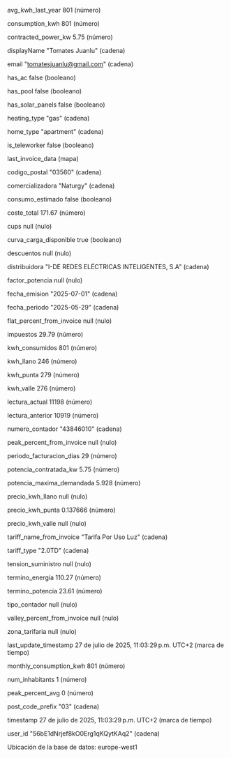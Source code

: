 avg_kwh_last_year
801
(número)

consumption_kwh
801
(número)

contracted_power_kw
5.75
(número)

displayName
"Tomates Juanlu"
(cadena)

email
"<tomatesjuanlu@gmail.com>"
(cadena)

has_ac
false
(booleano)

has_pool
false
(booleano)

has_solar_panels
false
(booleano)

heating_type
"gas"
(cadena)

home_type
"apartment"
(cadena)

is_teleworker
false
(booleano)

last_invoice_data
(mapa)

codigo_postal
"03560"
(cadena)

comercializadora
"Naturgy"
(cadena)

consumo_estimado
false
(booleano)

coste_total
171.67
(número)

cups
null
(nulo)

curva_carga_disponible
true
(booleano)

descuentos
null
(nulo)

distribuidora
"I-DE REDES ELÉCTRICAS INTELIGENTES, S.A"
(cadena)

factor_potencia
null
(nulo)

fecha_emision
"2025-07-01"
(cadena)

fecha_periodo
"2025-05-29"
(cadena)

flat_percent_from_invoice
null
(nulo)

impuestos
29.79
(número)

kwh_consumidos
801
(número)

kwh_llano
246
(número)

kwh_punta
279
(número)

kwh_valle
276
(número)

lectura_actual
11198
(número)

lectura_anterior
10919
(número)

numero_contador
"43846010"
(cadena)

peak_percent_from_invoice
null
(nulo)

periodo_facturacion_dias
29
(número)

potencia_contratada_kw
5.75
(número)

potencia_maxima_demandada
5.928
(número)

precio_kwh_llano
null
(nulo)

precio_kwh_punta
0.137666
(número)

precio_kwh_valle
null
(nulo)

tariff_name_from_invoice
"Tarifa Por Uso Luz"
(cadena)

tariff_type
"2.0TD"
(cadena)

tension_suministro
null
(nulo)

termino_energia
110.27
(número)

termino_potencia
23.61
(número)

tipo_contador
null
(nulo)

valley_percent_from_invoice
null
(nulo)

zona_tarifaria
null
(nulo)

last_update_timestamp
27 de julio de 2025, 11:03:29 p.m. UTC+2
(marca de tiempo)

monthly_consumption_kwh
801
(número)

num_inhabitants
1
(número)

peak_percent_avg
0
(número)

post_code_prefix
"03"
(cadena)

timestamp
27 de julio de 2025, 11:03:29 p.m. UTC+2
(marca de tiempo)

user_id
"56bE1dNrjef8kO0Erg1qKQytKAq2"
(cadena)

Ubicación de la base de datos: europe-west1
